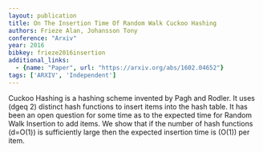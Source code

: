 ```yaml
---
layout: publication
title: On The Insertion Time Of Random Walk Cuckoo Hashing
authors: Frieze Alan, Johansson Tony
conference: "Arxiv"
year: 2016
bibkey: frieze2016insertion
additional_links:
  - {name: "Paper", url: "https://arxiv.org/abs/1602.04652"}
tags: ['ARXIV', 'Independent']
---
```

Cuckoo Hashing is a hashing scheme invented by Pagh and Rodler. It uses (dgeq 2) distinct hash functions to insert items into the hash table. It has been an open question for some time as to the expected time for Random Walk Insertion to add items. We show that if the number of hash functions (d=O(1)) is sufficiently large then the expected insertion time is (O(1)) per item.
